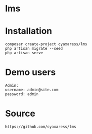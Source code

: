 # lms

# Installation
```
composer create-project cyaxaress/lms
php artisan migrate --seed
php artisan serve
```

# Demo users
```
Admin:
username: admin@site.com
password: admin
```

# Source
```
https://github.com/cyaxaress/lms
```

